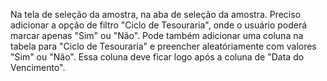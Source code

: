 Na tela de seleção da amostra, na aba de seleção da amostra.
Preciso adicionar a opção de filtro "Ciclo de Tesouraria", onde o usuário poderá marcar apenas "Sim" ou "Não".
Pode também adicionar uma coluna na tabela para "Ciclo de Tesouraria" e preencher aleatóriamente com valores "Sim" ou "Não". Essa coluna deve ficar logo após a coluna de "Data do Vencimento".